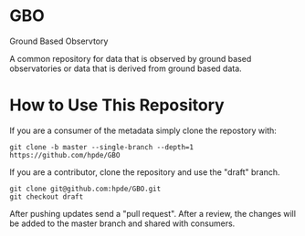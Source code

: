 # GBO

Ground Based Observtory

A common repository for data that is observed by ground based observatories or data that is derived from ground based data.

# How to Use This Repository

If you are a consumer of the metadata simply clone the repostory with:

````
git clone -b master --single-branch --depth=1 https://github.com/hpde/GBO
````

If you are a contributor, clone the repository and use the "draft" branch.
````
git clone git@github.com:hpde/GBO.git
git checkout draft
````

After pushing updates send a "pull request". After a review, the changes
will be added to the master branch and shared with consumers.
